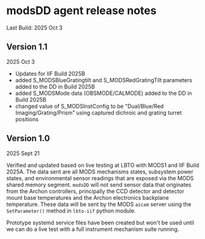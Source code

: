 # modsDD agent release notes
Last Build: 2025 Oct 3

## Version 1.1
2025 Oct 3
 * Updates for IIF Build 2025B
 * added S_MODSBlueGratingtilt and S_MODSRedGratingTilt parameters added to the DD in Build 2025B
 * added S_MODSMode data (OBSMODE/CALMODE) added to the DD in Build 2025B
 * changed value of S_MODSInstConfig to be "Dual/Blue/Red Imaging/Grating/Prism" using captured dichroic and grating turret positions

## Version 1.0
2025 Sept 21

Verified and updated based on live testing at LBTO with MODS1 and IIF Build 2025A. The data
sent are all MODS mechanisms states, subsystem power states, and environmental sensor readings
that are exposed via the MODS shared memory segment. `modsDD` will not send sensor data
that originates from the Archon controllers, principally the CCD detector and detector mount base
temperatures and the Archon electronics backplane temperature.  These data will be sent by the MODS
`azcam` server using the `SetParameter()` method in `lbto-iif` python module.

Prototype systemd service files have been created but won't be used until we can do a live test with a 
full instrument mechanism suite running.
